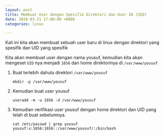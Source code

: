 ```yaml
---
layout: post
title: Membuat User dengan Spesifik Direktori dan User ID (UID)
date: 2020-03-21 17:00:00 +0000
categories: linux

---
```

Kali ini kita akan membuat sebuah user baru di linux dengan direktori yang spesifik dan UID yang spesifik

Kita akan membuat user dengan nama yousuf, kemudian kita akan mengeset `UID` nya menjadi `1656` dan home direktorinya di `/var/www/yousuf`

1. Buat terlebih dahulu direktori `/var/www/yousuf`

       mkdir -p /var/www/yousuf
2. Kemudian buat user yousuf

       useradd -m -u 1656 -d /var/www/yousuf
3. Kemudian verifikasi user yousuf dengan home direktori dan UID yang telah di buat sebelumnya.

       cat /etc/passwd | grep yousuf
       yousuf:x:1656:1656::/var/www/yousuf/:/bin/bash